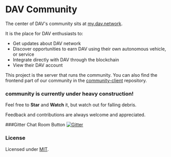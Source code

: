 # DAV Community

The center of DAV's community sits at [my.dav.network](https://my.dav.network/).

It is the place for DAV enthusiasts to:

* Get updates about DAV network
* Discover opportunities to earn DAV using their own autonomous vehicle, or service
* Integrate directly with DAV through the blockchain
* View their DAV account

This project is the server that runs the community. You can also find the frontend part of our community in the [community-client](https://github.com/DAVFoundation/community-client) repository.

### community is currently under heavy construction!

Feel free to **Star** and **Watch** it, but watch out for falling debris.

Feedback and contributions are always welcome and appreciated.

###Gitter Chat Room Button
[![Gitter](https://img.shields.io/gitter/room/DAVFoundation/DAV-Contributors.svg?style=flat-square)](https://gitter.im/DAVFoundation/DAV-Contributors)

### License

Licensed under [MIT](https://github.com/DAVFoundation/community/blob/master/LICENSE).
